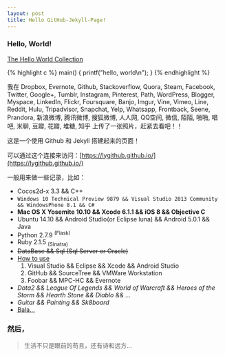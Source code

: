 ```yaml
---
layout: post
title: Hello GitHub-Jekyll-Page!
---
```


### Hello, World!

[The Hello World Collection](http://www.roesler-ac.de/wolfram/hello.htm)

{% highlight c %}
main() {
	printf("hello, world\n");
}
{% endhighlight %}

<div class="message">
我在 Dropbox, Evernote, Github, Stackoverflow, Quora, Steam, Facebook, Twitter, Google+, Tumblr, Instagram, Pinterest, Path, WordPress, Blogger, Myspace, LinkedIn, Flickr, Foursquare, Banjo, Imgur, Vine, Vimeo, Line, Reddit, Hulu, Tripadvisor, Snapchat, Yelp, Whatsapp, Frontback, Seene, Prandora, 新浪微博, 腾讯微博, 搜狐微博, 人人网, QQ空间, 微信, 陌陌, 啪啪, 唱吧, 米聊, 豆瓣, 花瓣, 堆糖, 知乎 上传了一张照片，赶紧去看吧！！
</div>

这是一个使用 Github 和 Jekyll 搭建起来的页面！

可以通过这个连接来访问：[https://lygithub.github.io/](https://lygithub.github.io/) 

一般用来做一些记录，比如：

* Cocos2d-x 3.3 && C++
* `Windows 10 Technical Preview 9879 && Visual Studio 2013 Community && WindowsPhone 8.1 && C#`
* **Mac OS X Yosemite 10.10 && Xcode 6.1.1 && iOS 8 && Objective C**
* Ubuntu 14.10 && Android Studio(or Eclipse luna) && Android 5.0.1 && Java 
* Python 2.7.9 <sup>(Flask)</sup>
* Ruby 2.1.5 <sub>(Sinatra)</sub>
* <del>DataBase && Sql (Sql Server or Oracle)</del>
* <ins>How to use</ins> 
	1. Visual Studio && Eclipse && Xcode && Android Studio
	2. GitHub && SourceTree && VMWare Workstation
	3. Foobar && MPC-HC && Evernote
* *Dota2 && League Of Legends && World of Warcraft && Heroes of the Storm && Hearth Stone && Diablo && ...*
* <cite>Guitar && Painting && Sk8board</cite>
* <abbr title="balabalabala...">Bala...</abbr>


### 然后，
> 生活不只是眼前的苟且，还有诗和远方...

